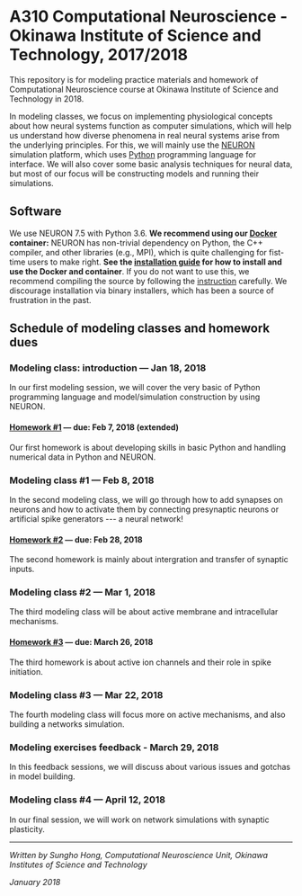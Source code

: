 # A310 Computational Neuroscience - Okinawa Institute of Science and Technology, 2017/2018
This repository is for modeling practice materials and homework of Computational Neuroscience course at Okinawa Institute of Science and Technology in 2018.

In modeling classes, we focus on implementing physiological concepts about how neural systems function as computer simulations, which will help us understand how diverse phenomena in real neural systems arise from the underlying principles. For this, we will mainly use the [NEURON](https://www.neuron.yale.edu/neuron/) simulation platform, which uses [Python](https://www.python.org) programming language for interface. We will also cover some basic analysis techniques for neural data, but most of our focus will be constructing models and running their simulations.



## Software

We use NEURON 7.5 with Python 3.6. **We recommend using our [Docker](https://en.wikipedia.org/wiki/Docker_(software)) container:** NEURON has non-trivial dependency on Python, the C++ compiler, and other libraries (e.g., MPI), which is quite challenging for fist-time users to make right. **See the [installation guide](./docker/ReadMe.md) for how to install and use the Docker and container**. If you do not want to use this, we recommend compiling the source by following the [instruction](https://www.neuron.yale.edu/neuron/download/getstd) carefully. We discourage installation via binary installers, which has been a source of frustration in the past.



## Schedule of modeling classes and homework dues

### Modeling class: introduction — Jan 18, 2018

In our first modeling session, we will cover the very basic of Python programming language and model/simulation construction by using NEURON.

#### [Homework #1](https://github.com/CNS-OIST/a310_cns_2018/tree/master/homework_1) — due: Feb 7, 2018 (extended)

Our first homework is about developing skills in basic Python and handling numerical data in Python and NEURON.

### Modeling class #1 — Feb 8, 2018

In the second modeling class, we will go through how to add synapses on neurons and how to activate them by connecting presynaptic neurons or artificial spike generators --- a neural network!

#### [Homework #2](https://github.com/CNS-OIST/a310_cns_2018/tree/master/homework_2) — due: Feb 28, 2018

The second homework is mainly about intergration and transfer of synaptic inputs.

### Modeling class #2 — Mar 1, 2018

The third modeling class will be about active membrane and intracellular mechanisms.

#### [Homework #3](https://github.com/CNS-OIST/a310_cns_2018/tree/master/homework_3) — due: March 26, 2018

The third homework is about active ion channels and their role in spike initiation.

### Modeling class #3 — Mar 22, 2018

The fourth modeling class will focus more on active mechanisms, and also building a networks simulation.

### Modeling exercises feedback - March 29, 2018

In this feedback sessions, we will discuss about various issues and gotchas in model building.

### Modeling class #4 — April 12, 2018  

In our final session, we will work on network simulations with synaptic plasticity.

---
_Written by Sungho Hong, Computational Neuroscience Unit, Okinawa Institutes of Science and Technology_

_January 2018_
